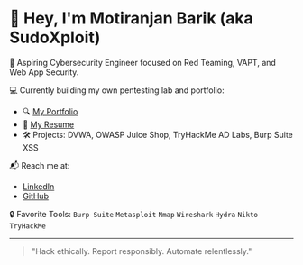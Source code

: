 # 👋 Hey, I'm Motiranjan Barik (aka SudoXploit)

🎯 Aspiring Cybersecurity Engineer focused on Red Teaming, VAPT, and Web App Security.

💻 Currently building my own pentesting lab and portfolio:
- 🔍 [My Portfolio](https://sudoxploit.github.io)
- 📜 [My Resume](https://sudoxploit.github.io/resume.pdf)
- 🛠️ Projects: DVWA, OWASP Juice Shop, TryHackMe AD Labs, Burp Suite XSS

📬 Reach me at:
- [LinkedIn](https://linkedin.com/in/motiranjanbarik)
- [GitHub](https://github.com/SudoXploit)

🔒 Favorite Tools:
`Burp Suite` `Metasploit` `Nmap` `Wireshark` `Hydra` `Nikto` `TryHackMe`

---
> "Hack ethically. Report responsibly. Automate relentlessly."
